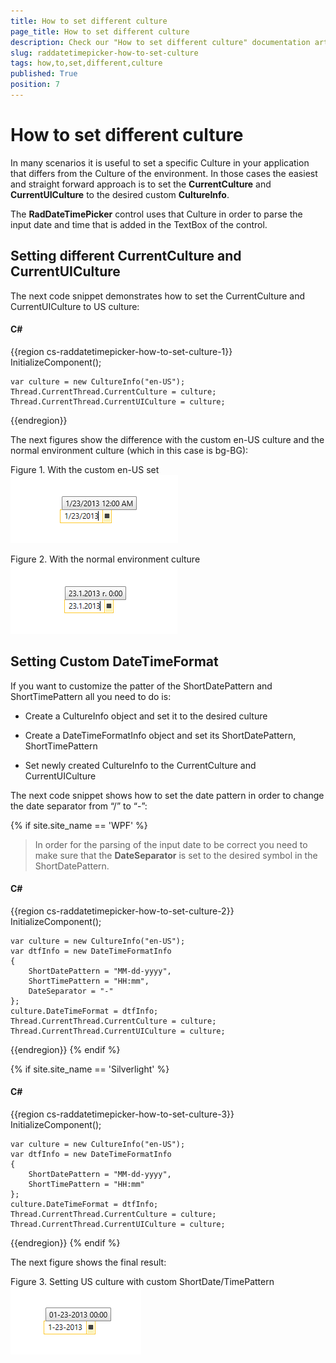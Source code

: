```yaml
---
title: How to set different culture
page_title: How to set different culture
description: Check our "How to set different culture" documentation article for the RadDateTimePicker WPF control.
slug: raddatetimepicker-how-to-set-culture
tags: how,to,set,different,culture
published: True
position: 7
---
```


# How to set different culture

In many scenarios it is useful to set a specific Culture in your application that differs from the Culture of the environment. In those cases the easiest and straight forward approach is to set the __CurrentCulture__ and __CurrentUICulture__ to the desired custom __CultureInfo__.

The __RadDateTimePicker__ control uses that Culture in order to parse the input date and time that is added in the TextBox of the control.

## Setting different CurrentCulture and CurrentUICulture

The next code snippet demonstrates how to set the CurrentCulture and CurrentUICulture to US culture:

#### __C#__

{{region cs-raddatetimepicker-how-to-set-culture-1}}
	InitializeComponent();
	
	var culture = new CultureInfo("en-US");
	Thread.CurrentThread.CurrentCulture = culture;
	Thread.CurrentThread.CurrentUICulture = culture;
{{endregion}}

The next figures show the difference with the custom en-US culture and the normal environment culture (which in this case is bg-BG):

Figure 1. With the custom en-US set
![raddatetimepicker-how-to-set-culture-1](images/raddatetimepicker-how-to-set-culture-1.png)

Figure 2. With the normal environment culture
![raddatetimepicker-how-to-set-culture-2](images/raddatetimepicker-how-to-set-culture-2.png)

## Setting Custom DateTimeFormat

If you want to customize the patter of the ShortDatePattern and ShortTimePattern all you need to do is:

* Create a CultureInfo object and set it to the desired culture

* Create a DateTimeFormatInfo object and set its ShortDatePattern, ShortTimePattern

* Set newly created CultureInfo to the CurrentCulture and CurrentUICulture

The next code snippet shows how to set the date pattern in order to change the date separator from “/” to “-”:

{% if site.site_name == 'WPF' %}
>In order for the parsing of the input date to be correct you need to make sure that the __DateSeparator__ is set to the desired symbol in the ShortDatePattern.

#### __C#__

{{region cs-raddatetimepicker-how-to-set-culture-2}}
	InitializeComponent();
	
	var culture = new CultureInfo("en-US");
	var dtfInfo = new DateTimeFormatInfo
	{
	    ShortDatePattern = "MM-dd-yyyy",
	    ShortTimePattern = "HH:mm",
	    DateSeparator = "-"
	};
	culture.DateTimeFormat = dtfInfo;
	Thread.CurrentThread.CurrentCulture = culture;
	Thread.CurrentThread.CurrentUICulture = culture;
{{endregion}}
{% endif %}

{% if site.site_name == 'Silverlight' %}
#### __C#__

{{region cs-raddatetimepicker-how-to-set-culture-3}}
	InitializeComponent();
	
	var culture = new CultureInfo("en-US");
	var dtfInfo = new DateTimeFormatInfo
	{
	    ShortDatePattern = "MM-dd-yyyy",
	    ShortTimePattern = "HH:mm"
	};
	culture.DateTimeFormat = dtfInfo;
	Thread.CurrentThread.CurrentCulture = culture;
	Thread.CurrentThread.CurrentUICulture = culture;
{{endregion}}
{% endif %}

The next figure shows the final result:

Figure 3. Setting US culture with custom ShortDate/TimePattern
![raddatetimepicker-how-to-set-culture-3](images/raddatetimepicker-how-to-set-culture-3.png)